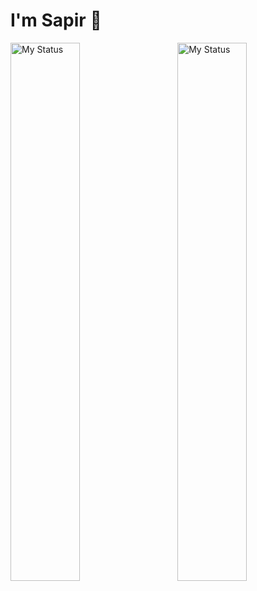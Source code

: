 # I'm Sapir 👋

<img alt="My Status" align="left" width="47%" src="https://github-readme-stats.vercel.app/api?username=SapirDahan&show_icons=true&theme=date_night">

<img alt="My Status" align="right" width="47%" src="https://github-readme-stats.vercel.app/api/top-langs/?username=SapirDahan&layout=compact&theme=date_night">
